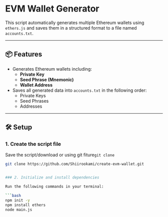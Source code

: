 # EVM Wallet Generator

This script automatically generates multiple Ethereum wallets using `ethers.js` and saves them in a structured format to a file named `accounts.txt`.

---

## 📦 Features

- Generates Ethereum wallets including:
  - **Private Key**
  - **Seed Phrase (Mnemonic)**
  - **Wallet Address**
- Saves all generated data into `accounts.txt` in the following order:
  - Private Keys
  - Seed Phrases
  - Addresses

---

## 🛠️ Setup

### 1. Create the script file

Save the script/download or using git fiture`git clone`
```bash
git clone https://github.com/Shiirookami/create-evm-wallet.git


### 2. Initialize and install dependencies

Run the following commands in your terminal:

```bash
npm init -y
npm install ethers
node main.js
